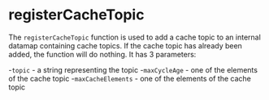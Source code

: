 # registerCacheTopic

The `registerCacheTopic` function is used to add a cache topic to an internal datamap containing cache topics. If the cache topic has already been added, the function will do nothing. It has 3 parameters:

-`topic` - a string representing the topic
-`maxCycleAge` - one of the elements of the cache topic
-`maxCacheElements` - one of the elements of the cache topic
